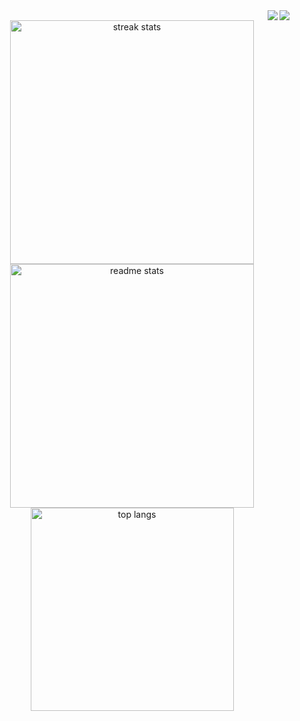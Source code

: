 <img align="right" src="https://visitor-badge.laobi.icu/badge?page_id=tayesh.tayesh" />
<div align="right" style="color: green;">
  <img src="https://i.ibb.co/WP0VBFt/Untitled-1.png"/>
</div>
<div align=center>
  <img width=390 src="https://github-readme-streak-stats-tayesh.vercel.app/?user=tayesh&count_private=true&theme=react&border_radius=10" alt="streak stats"/>
  <img width=390 src="https://github-readme-stats-tayesh.vercel.app/api?username=tayesh&count_private=true&show_icons=true&theme=react&rank_icon=github&border_radius=10" alt="readme stats" />
  <br/>
  <img width=325 align="center" src="https://github-readme-stats-tayesh.vercel.app/api/top-langs/?username=tayesh&hide=HTML&langs_count=8&layout=compact&theme=react&border_radius=10&size_weight=0.5&count_weight=0.5&exclude_repo=github-readme-stats" alt="top langs" />
</div>
